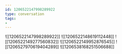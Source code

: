 ```yaml
---
id: 1206522147998289922
type: conversation
tags:
- 
---
```

![[1206522147998289922]]
![[1206522148619112448]]
![[1206522149277560832]]
![[1206522149952876545]]
![[1206527970619404289]]
![[1206538168251506688]]

